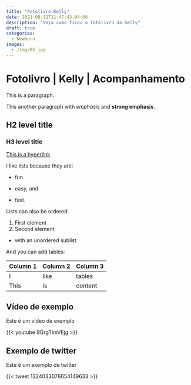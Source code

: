 ```yaml
---
title: "Fotolivro Kelly"
date: 2021-08-11T11:47:43-04:00
description: "Veja como ficou o fotolivro da Kelly"
draft: true
categories:
  - Newborn
images:
  - /img/05.jpg  
---
```


# Fotolivro | Kelly | Acompanhamento

This is a paragraph.

This another paragraph with *emphasis* and **strong emphasis**.

## H2 level title
### H3 level title

[This is a hyperlink](http://www.google.com/)

I like lists because they are:

- fun
+ easy, and
* fast.

Lists can also be ordered:

1. First element
2. Second element
  - with an unordered sublist

And you can add tables:

| Column 1 | Column 2 | Column 3 |
| -------- | -------- | -------- |
| I        | like     | tables   |
| This     | is       | content  |

## Vídeo de exemplo
Este é um vídeo de exemplo

{{< youtube 9GrgTimVEjg >}}

## Exemplo de twitter
Este é um exemplo de twitter

{{< tweet 1324033076654149633 >}}
